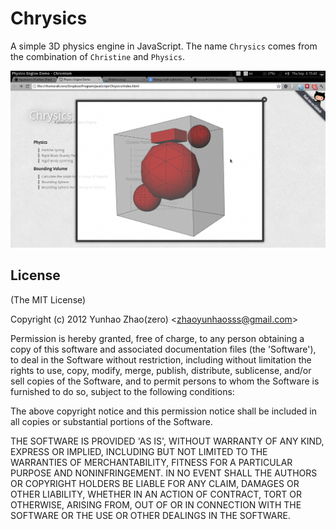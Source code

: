 # Chrysics

A simple 3D physics engine in JavaScript. The name `Chrysics` comes from the combination of `Christine` and `Physics`. 

![screenshot](http://github.com/Aquietzero/Chrysics/raw/master/img/screenshot.png)

## License 

(The MIT License)

Copyright (c) 2012 Yunhao Zhao(zero) &lt;zhaoyunhaosss@gmail.com&gt;

Permission is hereby granted, free of charge, to any person obtaining
a copy of this software and associated documentation files (the
'Software'), to deal in the Software without restriction, including
without limitation the rights to use, copy, modify, merge, publish,
distribute, sublicense, and/or sell copies of the Software, and to
permit persons to whom the Software is furnished to do so, subject to
the following conditions:

The above copyright notice and this permission notice shall be
included in all copies or substantial portions of the Software.

THE SOFTWARE IS PROVIDED 'AS IS', WITHOUT WARRANTY OF ANY KIND,
EXPRESS OR IMPLIED, INCLUDING BUT NOT LIMITED TO THE WARRANTIES OF
MERCHANTABILITY, FITNESS FOR A PARTICULAR PURPOSE AND NONINFRINGEMENT.
IN NO EVENT SHALL THE AUTHORS OR COPYRIGHT HOLDERS BE LIABLE FOR ANY
CLAIM, DAMAGES OR OTHER LIABILITY, WHETHER IN AN ACTION OF CONTRACT,
TORT OR OTHERWISE, ARISING FROM, OUT OF OR IN CONNECTION WITH THE
SOFTWARE OR THE USE OR OTHER DEALINGS IN THE SOFTWARE.
